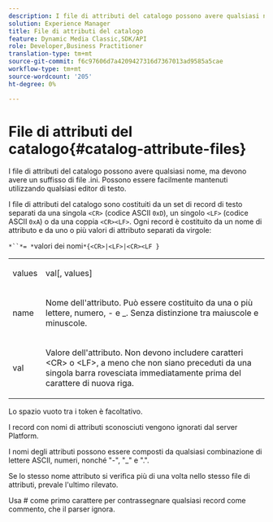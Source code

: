 ```yaml
---
description: I file di attributi del catalogo possono avere qualsiasi nome, ma devono avere un suffisso di file .ini. Possono essere facilmente mantenuti utilizzando qualsiasi editor di testo.
solution: Experience Manager
title: File di attributi del catalogo
feature: Dynamic Media Classic,SDK/API
role: Developer,Business Practitioner
translation-type: tm+mt
source-git-commit: f6c97606d7a4209427316d7367013ad9585a5cae
workflow-type: tm+mt
source-wordcount: '205'
ht-degree: 0%

---
```



# File di attributi del catalogo{#catalog-attribute-files}

I file di attributi del catalogo possono avere qualsiasi nome, ma devono avere un suffisso di file .ini. Possono essere facilmente mantenuti utilizzando qualsiasi editor di testo.

I file di attributi del catalogo sono costituiti da un set di record di testo separati da una singola `<CR>` (codice ASCII `0xD`), un singolo `<LF>` (codice ASCII `0xA`) o da una coppia `<CR><LF>`. Ogni record è costituito da un nome di attributo e da uno o più valori di attributo separati da virgole:

`*``*= *`valori dei nomi`*{<CR>|<LF>|<CR><LF }`

<table id="simpletable_0F879121670046AE9414298725961303"> 
 <tr class="strow"> 
  <td class="stentry"> <p><span class="varname"> values</span> </p> </td> 
  <td class="stentry"> <p><span class="codeph"> <span class="varname"> val</span>[,<span class="varname"> values</span>]</span> </p> </td> 
 </tr> 
 <tr class="strow"> 
  <td class="stentry"> <p><span class="varname"> name</span> </p> </td> 
  <td class="stentry"> <p>Nome dell'attributo. Può essere costituito da una o più lettere, numero, - e _. Senza distinzione tra maiuscole e minuscole. </p></td> 
 </tr> 
 <tr class="strow"> 
  <td class="stentry"> <p><span class="varname"> val</span> </p></td> 
  <td class="stentry"> <p>Valore dell'attributo. Non devono includere caratteri <span class="codeph"> &lt;CR&gt;</span> o <span class="codeph"> &lt;LF&gt;</span>, a meno che non siano preceduti da una singola barra rovesciata immediatamente prima del carattere di nuova riga. </p></td> 
 </tr> 
</table>

Lo spazio vuoto tra i token è facoltativo.

I record con nomi di attributi sconosciuti vengono ignorati dal server Platform.

I nomi degli attributi possono essere composti da qualsiasi combinazione di lettere ASCII, numeri, nonché &quot;-&quot;, &quot;_&quot; e &quot;.&quot;.

Se lo stesso nome attributo si verifica più di una volta nello stesso file di attributi, prevale l&#39;ultimo rilevato.

Usa # come primo carattere per contrassegnare qualsiasi record come commento, che il parser ignora.
